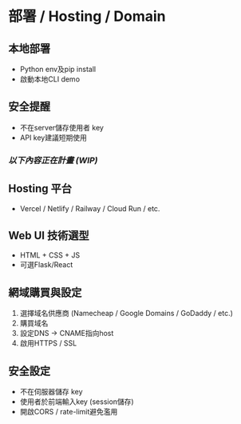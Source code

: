 # 部署 / Hosting / Domain
## 本地部署
- Python env及pip install
- 啟動本地CLI demo
## 安全提醒
- 不在server儲存使用者 key
- API key建議短期使用
### *以下內容正在計畫 (WIP)*
## Hosting 平台
- Vercel / Netlify / Railway / Cloud Run / etc.
## Web UI 技術選型
- HTML + CSS + JS
- 可選Flask/React
## 網域購買與設定
1. 選擇域名供應商 (Namecheap / Google Domains / GoDaddy / etc.)
2. 購買域名
3. 設定DNS → CNAME指向host
4. 啟用HTTPS / SSL
## 安全設定
- 不在伺服器儲存 key
- 使用者於前端輸入key (session儲存)
- 開啟CORS / rate-limit避免濫用